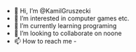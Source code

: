 - 👋 Hi, I’m @KamilGruszecki
- 👀 I’m interested in computer games etc.
- 🌱 I’m currently learning programing
- 💞️ I’m looking to collaborate on noone
- 📫 How to reach me -

<!---
KamilGruszecki/KamilGruszecki is a ✨ special ✨ repository because its `README.md` (this file) appears on your GitHub profile.
You can click the Preview link to take a look at your changes.
--->
